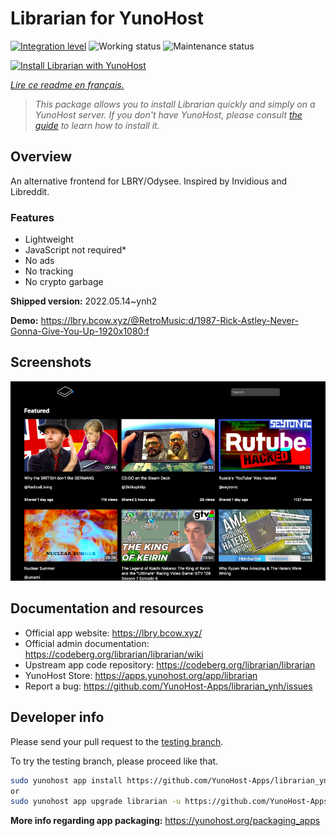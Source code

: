 <!--
N.B.: This README was automatically generated by https://github.com/YunoHost/apps/tree/master/tools/README-generator
It shall NOT be edited by hand.
-->

# Librarian for YunoHost

[![Integration level](https://dash.yunohost.org/integration/librarian.svg)](https://dash.yunohost.org/appci/app/librarian) ![Working status](https://ci-apps.yunohost.org/ci/badges/librarian.status.svg) ![Maintenance status](https://ci-apps.yunohost.org/ci/badges/librarian.maintain.svg)

[![Install Librarian with YunoHost](https://install-app.yunohost.org/install-with-yunohost.svg)](https://install-app.yunohost.org/?app=librarian)

*[Lire ce readme en français.](./README_fr.md)*

> *This package allows you to install Librarian quickly and simply on a YunoHost server.
If you don't have YunoHost, please consult [the guide](https://yunohost.org/#/install) to learn how to install it.*

## Overview

An alternative frontend for LBRY/Odysee. Inspired by Invidious and Libreddit.

### Features

- Lightweight
- JavaScript not required*
- No ads
- No tracking
- No crypto garbage


**Shipped version:** 2022.05.14~ynh2

**Demo:** https://lbry.bcow.xyz/@RetroMusic:d/1987-Rick-Astley-Never-Gonna-Give-You-Up-1920x1080:f

## Screenshots

![Screenshot of Librarian](./doc/screenshots/screeshot.png)

## Documentation and resources

* Official app website: <https://lbry.bcow.xyz/>
* Official admin documentation: <https://codeberg.org/librarian/librarian/wiki>
* Upstream app code repository: <https://codeberg.org/librarian/librarian>
* YunoHost Store: <https://apps.yunohost.org/app/librarian>
* Report a bug: <https://github.com/YunoHost-Apps/librarian_ynh/issues>

## Developer info

Please send your pull request to the [testing branch](https://github.com/YunoHost-Apps/librarian_ynh/tree/testing).

To try the testing branch, please proceed like that.

``` bash
sudo yunohost app install https://github.com/YunoHost-Apps/librarian_ynh/tree/testing --debug
or
sudo yunohost app upgrade librarian -u https://github.com/YunoHost-Apps/librarian_ynh/tree/testing --debug
```

**More info regarding app packaging:** <https://yunohost.org/packaging_apps>
